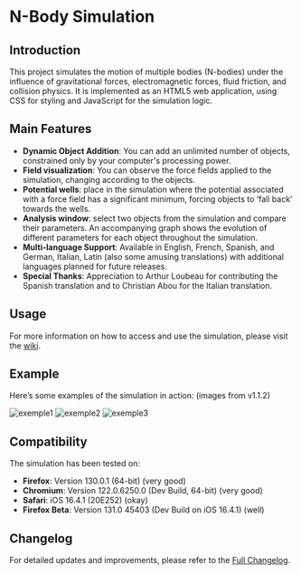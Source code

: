 # N-Body Simulation

## Introduction

This project simulates the motion of multiple bodies (N-bodies) under the influence of gravitational forces, electromagnetic forces, fluid friction, and collision physics. It is implemented as an HTML5 web application, using CSS for styling and JavaScript for the simulation logic.

## Main Features

- **Dynamic Object Addition**: You can add an unlimited number of objects, constrained only by your computer's processing power.
- **Field visualization**: You can observe the force fields applied to the simulation, changing according to the objects.
- **Potential wells**: place in the simulation where the potential associated with a force field has a significant minimum, forcing objects to ‘fall back’ towards the wells.
- **Analysis window**: select two objects from the simulation and compare their parameters. An accompanying graph shows the evolution of different parameters for each object throughout the simulation.
- **Multi-language Support**: Available in English, French, Spanish, and German, Italian, Latin (also some amusing translations) with additional languages planned for future releases.
- **Special Thanks**: Appreciation to Arthur Loubeau for contributing the Spanish translation and to Christian Abou for the Italian translation.

## Usage

For more information on how to access and use the simulation, please visit the [wiki](https://github.com/Wartets/N-Body-Problem/wiki#n-body-simulation-wiki "Wiki").

## Example

Here’s some examples of the simulation in action: (images from v1.1.2)

![exemple1](https://github.com/user-attachments/assets/38d73689-0c6e-4a35-b179-b8fc7167450f "Random preset")
![exemple2](https://github.com/user-attachments/assets/38148f72-d339-4707-8f96-4de98b7edf0d "Body line with electomagnetic field")
![exemple3](https://github.com/user-attachments/assets/27f9cce2-276e-43c7-ad93-7df6f2709d25 "Rosace with analysis interface")

## Compatibility

The simulation has been tested on:
- **Firefox**: Version 130.0.1 (64-bit) (very good)
- **Chromium**: Version 122.0.6250.0 (Dev Build, 64-bit) (very good)
- **Safari**: iOS 16.4.1 (20E252) (okay)
- **Firefox Beta**: Version 131.0 45403 (Dev Build on iOS 16.4.1) (well)

## Changelog

For detailed updates and improvements, please refer to the [Full Changelog](https://github.com/Wartets/N-Body-Problem/blob/main/Changelog.md "Full Changelog").